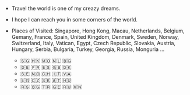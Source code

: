 
- Travel the world is one of my creazy dreams.

- I hope I can reach you in some corners of the world.


- Places of Visited: Singapore, Hong Kong, Macau, Netherlands, Belgium, Gemany, France, Spain, United Kingdom, Denmark, Sweden, Norway, Switzerland, Italy, Vatican, Egypt, Czech Republic, Slovakia, Austria, Hungary, Serbia, Bulgaria, Turkey, Georgia, Russia, Monguria ...
  - 🇸🇬 🇭🇰 🇲🇴 🇳🇱 🇧🇬
  - 🇩🇪 🇫🇷 🇪🇸 🇬🇧 🇩🇰 
  - 🇸🇪 🇳🇴 🇨🇭 🇮🇹 🇻🇦 
  - 🇪🇬 🇨🇿 🇸🇰 🇦🇹 🇭🇺
  - 🇷🇸 🇧🇬 🇹🇷 🇬🇪 🇷🇺 🇲🇳